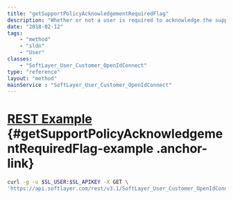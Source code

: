 ```yaml
---
title: "getSupportPolicyAcknowledgementRequiredFlag"
description: "Whether or not a user is required to acknowledge the support policy for portal access."
date: "2018-02-12"
tags:
    - "method"
    - "sldn"
    - "User"
classes:
    - "SoftLayer_User_Customer_OpenIdConnect"
type: "reference"
layout: "method"
mainService : "SoftLayer_User_Customer_OpenIdConnect"
---
```


# [REST Example](#getSupportPolicyAcknowledgementRequiredFlag-example) <a href="/article/rest/"><i class="fas fa-question"></i></a> {#getSupportPolicyAcknowledgementRequiredFlag-example .anchor-link} 
```bash
curl -g -u $SL_USER:$SL_APIKEY -X GET \
'https://api.softlayer.com/rest/v3.1/SoftLayer_User_Customer_OpenIdConnect/{SoftLayer_User_Customer_OpenIdConnectID}/getSupportPolicyAcknowledgementRequiredFlag'
```

